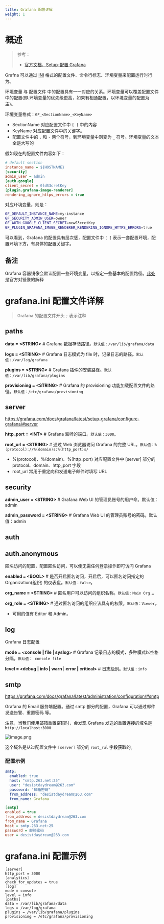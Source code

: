 ```yaml
---
title: Grafana 配置详解
weight: 1
---
```



# 概述

> 参考：
> 
> - [官方文档，Setup-配置 Grafana](https://grafana.com/docs/grafana/latest/setup-grafana/configure-grafana/)

Grafna 可以通过 [INI](/docs/2.编程/无法分类的语言/INI.md) 格式的配置文件、命令行标志、环境变量来配置运行时行为。

环境变量 与 配置文件 中的配置具有一一对应的关系。环境变量可以覆盖配置文件中的配置(即.环境变量的优先级更高，如果有相通配置，以环境变量的配置为主)。

环境变量格式：`GF_<SectionName>_<KeyName>`

- SectionName 对应配置文件中 `[ ]` 中的内容
- KeyName 对应配置文件中的关键字。
- 配置文件中的 `.` 和 `-` 两个符号，到环境变量中则变为 `_` 符号。环境变量的文本全是大写的

假如现在的配置文件内容如下：

```ini
# default section
instance_name = ${HOSTNAME}
[security]
admin_user = admin
[auth.google]
client_secret = 0ldS3cretKey
[plugin.grafana-image-renderer]
rendering_ignore_https_errors = true
```

对应环境变量，则是：

```bash
GF_DEFAULT_INSTANCE_NAME=my-instance
GF_SECURITY_ADMIN_USER=owner
GF_AUTH_GOOGLE_CLIENT_SECRET=newS3cretKey
GF_PLUGIN_GRAFANA_IMAGE_RENDERER_RENDERING_IGNORE_HTTPS_ERRORS=true
```

可以看到，Grafana 的配置具有层次感，配置文件中 `[ ]` 表示一套配置环境，配置环境下方，有具体的配置关键字。

## 备注

Grafana 容器镜像会默认配置一些环境变量，以指定一些基本的配置路径。[此处](https://grafana.com/docs/grafana/latest/administration/configure-docker/)是官方对镜像的解释

# grafana.ini 配置文件详解

> Grafana 的配置文件开头 `;` 表示注释

## paths

**data = \<STRING>** # Grafana 数据存储路径。`默认值：/var/lib/grafana/data`

**logs = \<STRING>** # Grafana 日志模式为 file 时，记录日志的路径。`默认值：/var/log/grafana`

**plugins = \<STRING>** # Grafana 插件的安装路径。`默认值：/var/lib/grafana/plugins`

**provisioning = \<STRING>** # Grafana 的 provisioning 功能加载配置文件的路径。`默认值：/etc/grafana/provisioning`

## server

https://grafana.com/docs/grafana/latest/setup-grafana/configure-grafana/#server

**http_port = \<INT>** # Grafana 监听的端口。`默认值：3000`。

**root_url = \<STRING>** # 通过 Web 浏览器访问 Grafana 的完整 URL。`默认值：%(protocol)://%(domain)s:%(http_port)s/`

- %(protocol)、%(domain)、%(http_port) 对应配置文件中 \[server] 部分的 protocol、domain、http_port 字段
- root_url 常用于重定向和发送电子邮件时填写 URL

## security

**admin_user = \<STRING>** # Grafana Web UI 的管理员账号的用户命。默认值：admin

**admin_password = \<STRING>** # Grafana Web UI 的管理员账号的密码。默认值：admin

## auth

## auth.anonymous

匿名访问的配置，配置匿名访问，可以使无需任何登录操作即可访问 Grafana

**enabled = \<BOOL>** # 是否开启匿名访问，开启后，可以匿名访问指定的 Organization(组织) 的仪表盘。`默认值：false`。

**org_name = \<STRING>** # 匿名用户可以访问的组织名称。`默认值：Main Org.`。

**org_role = \<STRING>** # 通过匿名访问的组织应该具有的权限。`默认值：Viewer`。

- 可用的值有 Editor 和 Admin。

## log

Grafana 日志配置

**mode = \<console | file | syslog>** # Grafana 记录日志的模式，多种模式以空格分隔。`默认值： console file`

**level = \<debug | info | warn | error | critical>** # 日志级别。`默认值：info`

## smtp

https://grafana.com/docs/grafana/latest/administration/configuration/#smtp

Grafana 的 Email 服务端配置。通过 smtp 部分的配置，Grafana 可以通过邮件 发送告警、重置密码 等。

注意，当我们使用邮箱重置密码时，会发现 Grafana 发送的重置连接的域名是 `http://localhost:3000`

![image.png](https://notes-learning.oss-cn-beijing.aliyuncs.com/shgqef/1639992484686-2a5d4b08-6d1e-412c-a557-a82ade2ea984.png)

这个域名是从过配置文件中 `[server]` 部分的 `root_rul` 字段获取的。

### 配置示例

```yaml
smtp:
  enabled: true
  host: "smtp.263.net:25"
  user: "desistdaydream@263.com"
  password: "邮箱密码"
  from_address: "desistdaydream@263.com"
  from_name: Grafana
```

```ini
[smtp]
enabled = true
from_address = desistdaydream@263.com
from_name = Grafana
host = smtp.263.net:25
password = 邮箱密码
user = desistdaydream@263.com
```

# grafana.ini 配置示例

```git
[server]
http_port = 3000
[analytics]
check_for_updates = true
[log]
mode = console
level = info
[paths]
data = /var/lib/grafana/data
logs = /var/log/grafana
plugins = /var/lib/grafana/plugins
provisioning = /etc/grafana/provisioning
```
